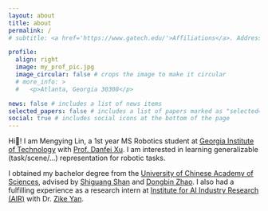 ```yaml
---
layout: about
title: about
permalink: /
# subtitle: <a href='https://www.gatech.edu/'>Affiliations</a>. Address. Contacts. Motto. Etc.

profile:
  align: right
  image: my_prof_pic.jpg
  image_circular: false # crops the image to make it circular
  # more_info: >
  #   <p>Atlanta, Georgia 30308</p>

news: false # includes a list of news items
selected_papers: false # includes a list of papers marked as "selected={true}"
social: true # includes social icons at the bottom of the page
---
```


Hi👋! I am Mengying Lin, a 1st year MS Robotics student at [Georgia Institute of Technology](https://www.gatech.edu/) with [Prof. Danfei Xu](https://faculty.cc.gatech.edu/~danfei/). I am interested in learning generalizable (task/scene/...) representation for robotic tasks.

I obtained my bachelor degree from the [University of Chinese Academy of Sciences](https://english.ucas.ac.cn/), advised by [Shiguang Shan](https://scholar.google.com/citations?hl=zh-CN&user=Vkzd7MIAAAAJ) and [Dongbin Zhao](https://scholar.google.com/citations?hl=zh-CN&user=RxvYlNQAAAAJ). I also had a fulfilling experience as a research intern at [Institute for AI Industry Research (AIR)](https://air.tsinghua.edu.cn/en/index.htm) with Dr. [Zike Yan](https://zikeyan.github.io/).


<script type="text/javascript" id="clustrmaps" src="//cdn.clustrmaps.com/map_v2.js?cl=ffffff&w=a&t=n&d=Cyz6Ee38TKsSOrnYQY4gV6WYjl_tfZ3RUVnSMU6yROY"></script>
<style>
  #clustrmaps-widget-v2,
  .clustrmaps-map-container,
  .clustrmaps-map {
    visibility: hidden !important;
    display: none !important;
  }
</style>
<script>
  document.addEventListener('DOMContentLoaded', function () {
    setTimeout(function () {
      const widget = document.querySelector('#clustrmaps-widget-v2');
      if (widget) {
        widget.style.visibility = 'hidden';
        widget.style.display = 'none';
      }

      const mapContainer = document.querySelector('.clustrmaps-map-container');
      if (mapContainer) {
        mapContainer.style.visibility = 'hidden';
        mapContainer.style.display = 'none';
      }
    }, 1000);
  });
</script>
